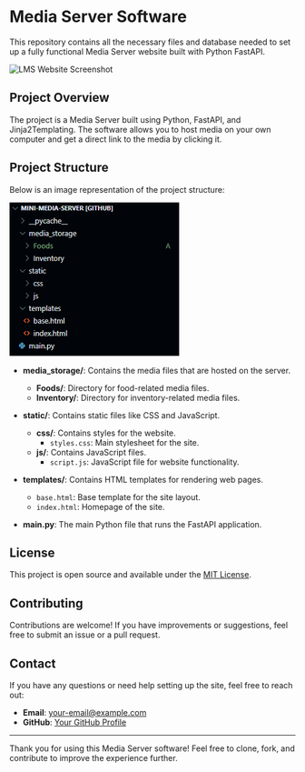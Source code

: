 # Media Server Software

This repository contains all the necessary files and database needed to set up a fully functional Media Server website built with Python FastAPI.

![LMS Website Screenshot](images/Screenshot1.png)

## Project Overview

The project is a Media Server built using Python, FastAPI, and Jinja2Templating. The software allows you to host media on your own computer and get a direct link to the media by clicking it.

## Project Structure

Below is an image representation of the project structure:

![Project Structure](Screenshot_87.png)

- **media_storage/**: Contains the media files that are hosted on the server.
  - **Foods/**: Directory for food-related media files.
  - **Inventory/**: Directory for inventory-related media files.
  
- **static/**: Contains static files like CSS and JavaScript.
  - **css/**: Contains styles for the website.
    - `styles.css`: Main stylesheet for the site.
  - **js/**: Contains JavaScript files.
    - `script.js`: JavaScript file for website functionality.

- **templates/**: Contains HTML templates for rendering web pages.
  - `base.html`: Base template for the site layout.
  - `index.html`: Homepage of the site.

- **main.py**: The main Python file that runs the FastAPI application.

## License

This project is open source and available under the [MIT License](LICENSE).

## Contributing

Contributions are welcome! If you have improvements or suggestions, feel free to submit an issue or a pull request.

## Contact

If you have any questions or need help setting up the site, feel free to reach out:

- **Email**: [your-email@example.com](mailto:your-email@example.com)
- **GitHub**: [Your GitHub Profile](https://github.com/your-profile)

---

Thank you for using this Media Server software! Feel free to clone, fork, and contribute to improve the experience further.
